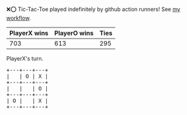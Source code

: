 :x::o: Tic-Tac-Toe played indefinitely by github action runners! See [my workflow](.github/workflows/play.yaml).

|PlayerX wins|PlayerO wins|Ties|
|-|-|-|
|703|613|295|

PlayerX's turn.

<pre>
+---+---+---+
|   | O | X |
+---+---+---+
|   |   | O |
+---+---+---+
| O |   | X |
+---+---+---+
</pre>